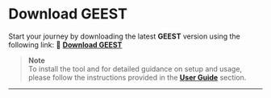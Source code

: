 # Download GEEST

Start your journey by downloading the latest **GEEST** version using the following link: 🔗 **[Download GEEST](https://raw.githubusercontent.com/kartoza/GEEST2/release/docs/repository/plugins.xml)**

> **Note**  
To install the tool and for detailed guidance on setup and usage, please follow the instructions provided in the **[User Guide](https://jayaramhariharan.com/draft-docs/docs/userguide/install.html)** section.

---

